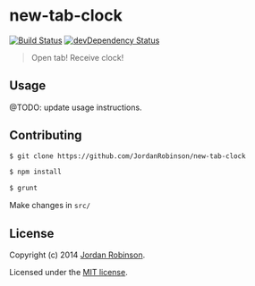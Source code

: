 # new-tab-clock
[![Build Status][travis-image]][travis-url]
[![devDependency Status][dev-dependency-image]][dev-dependency-url]

> Open tab! Receive clock!

## Usage
@TODO: update usage instructions.

## Contributing
```sh
$ git clone https://github.com/JordanRobinson/new-tab-clock
```

```sh
$ npm install
```

```sh
$ grunt
```

Make changes in `src/`

## License
Copyright (c) 2014 [Jordan Robinson](http://jordanrobinson.co.uk). 

Licensed under the [MIT license](https://github.com/JordanRobinson/new-tab-clock/blob/master/LICENSE.md).

[travis-url]: http://travis-ci.org/furzeface/new-tab-clock
[travis-image]: https://secure.travis-ci.org/furzeface/new-tab-clock.svg?branch=master
[dev-dependency-url]: https://david-dm.org/furzeface/new-tab-clock#info=devDependencies
[dev-dependency-image]: https://david-dm.org/furzeface/new-tab-clock/dev-status.svg
